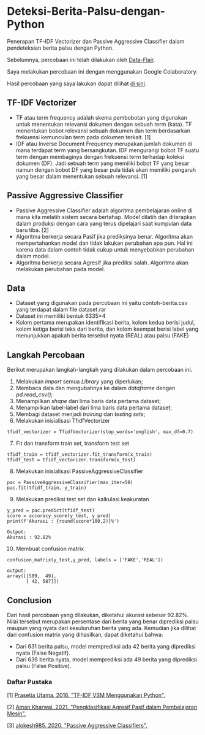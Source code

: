 # Deteksi-Berita-Palsu-dengan-Python
Penerapan TF-IDF Vectorizer dan Passive Aggressive Classifier dalam pendeteksian berita palsu dengan Python.

Sebelumnya, percobaan ini telah dilakukan oleh [Data-Flair](https://data-flair.training/).

Saya melakukan percobaan ini dengan menggunakan Google Colaboratory.

Hasil percobaan yang saya lakukan dapat dilihat [di sini](https://colab.research.google.com/drive/1MTCTmfoIR0JN-3XpHxLKZbkHM-IYgf85?usp=sharing).

## TF-IDF Vectorizer
- TF atau term frequency adalah skema pembobotan yang digunakan untuk menentukan relevansi dokumen dengan sebuah term (kata). TF menentukan bobot relevansi sebuah dokumen dan term berdasarkan frekuensi kemunculan term pada dokumen terkait. [1]
- IDF atau Inverse Document Frequency merupakan jumlah dokumen di mana terdapat term yang bersangkutan. IDF mengurangi bobot TF suatu term dengan membaginya dengan frekuensi term terhadap koleksi dokumen (DF). Jadi sebuah term yang memiliki bobot TF yang besar namun dengan bobot DF yang besar pula tidak akan memiliki pengaruh yang besar dalam menentukan sebuah relevansi. [1]

## Passive Aggressive Classifier
- Passive Aggressive Classifier adalah algoritma pembelajaran online di mana kita melatih sistem secara bertahap. Model dilatih dan diterapkan dalam produksi dengan cara yang terus dipelajari saat kumpulan data baru tiba. [2]
- Algoritma berkerja secara Pasif jika prediksinya benar. Algoritma akan mempertahankan model dan tidak lakukan perubahan apa pun. Hal ini karena data dalam contoh tidak cukup untuk menyebabkan perubahan dalam model.
- Algoritma berkerja secara Agresif jika prediksi salah. Algoritma akan melakukan perubahan pada model.

## Data
- Dataset yang digunakan pada percobaan ini yaitu contoh-berita.csv yang terdapat dalam file dataset.rar
- Dataset ini memiliki bentuk 6335×4
- Kolom pertama merupakan identifikasi berita, kolom kedua berisi judul, kolom ketiga berisi teks dari berita, dan kolom keempat berisi label yang menunjukkan apakah berita tersebut nyata (REAL) atau palsu (FAKE)

## Langkah Percobaan
Berikut merupakan langkah-langkah yang dilakukan dalam percobaan ini.

1.  Melakukan *import* semua *Library* yang diperlukan;
2.  Membaca data dan mengubahnya ke dalam *dataframe* dengan *pd.read_csv()*;
3.  Menampilkan *shape* dan lima baris data pertama dataset;
4.  Menampilkan label-label dari lima baris data pertama dataset;
5.  Membagi dataset menjadi *training* dan *testing sets*;
6.  Melakukan inisialisasi TfidfVectorizer
```
tfidf_vectorizer = TfidfVectorizer(stop_words='english', max_df=0.7)
```
7.  Fit dan transform train set, transform test set
```
tfidf_train = tfidf_vectorizer.fit_transform(x_train) 
tfidf_test = tfidf_vectorizer.transform(x_test)
```
8.  Melakukan inisialisasi PassiveAggressiveClassifier
```
pac = PassiveAggressiveClassifier(max_iter=50)
pac.fit(tfidf_train, y_train)
```
9.  Melakukan prediksi test set dan kalkulasi keakuratan
```
y_pred = pac.predict(tfidf_test)
score = accuracy_score(y_test, y_pred)
print(f'Akurasi : {round(score*100,2)}%')

Output:
Akurasi : 92.82%
```
10. Membuat confusion matrix
```
confusion_matrix(y_test,y_pred, labels = ['FAKE','REAL'])

output:
array([[589,  49],
       [ 42, 587]])
```

## Conclusion
Dari hasil percobaan yang dilakukan, diketahui akurasi sebesar 92.82%. Nilai tersebut merupakan persentase dari berita yang benar diprediksi palsu maupun yang nyata dari kesuluruhan berita yang ada. Kemudian jika dilihat dari confusion matrix yang dihasilkan, dapat diketahui bahwa:
- Dari 631 berita palsu, model memprediksi ada 42 berita yang diprediksi nyata (False Negatif).
- Dari 636 berita nyata, model memprediksi ada 49 berita yang diprediksi palsu (False Positive).

### Daftar Pustaka
[1] [Prasetia Utama. 2016. "TF-IDF VSM Menggunakan Python".](https://prasetiautamacv.wordpress.com/2016/07/31/tf-idf-vsm-menggunakan-python/)

[2] [Aman Kharwal. 2021. "Pengklasifikasi Agresif Pasif dalam Pembelajaran Mesin".](https://thecleverprogrammer.com/2021/02/10/passive-aggressive-classifier-in-machine-learning/)

[3] [alokesh985. 2020. "Passive Aggressive Classifiers".](https://www.geeksforgeeks.org/passive-aggressive-classifiers/)
